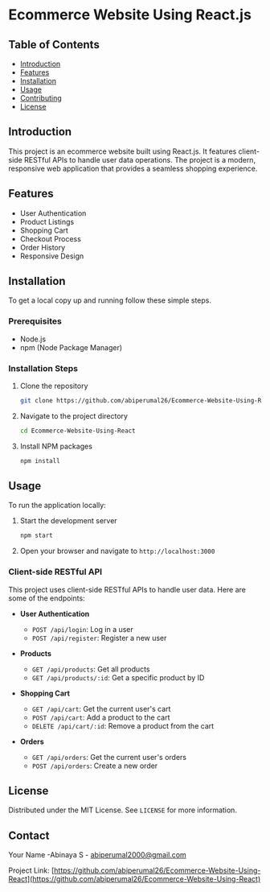 # Ecommerce Website Using React.js

## Table of Contents
- [Introduction](#introduction)
- [Features](#features)
- [Installation](#installation)
- [Usage](#usage)
- [Contributing](#contributing)
- [License](#license)

## Introduction
This project is an ecommerce website built using React.js. It features client-side RESTful APIs to handle user data operations. The project is a modern, responsive web application that provides a seamless shopping experience.

## Features
- User Authentication
- Product Listings
- Shopping Cart
- Checkout Process
- Order History
- Responsive Design

## Installation
To get a local copy up and running follow these simple steps.

### Prerequisites
- Node.js
- npm (Node Package Manager)

### Installation Steps
1. Clone the repository
    ```sh
    git clone https://github.com/abiperumal26/Ecommerce-Website-Using-React.git
    ```
2. Navigate to the project directory
    ```sh
    cd Ecommerce-Website-Using-React
    ```
3. Install NPM packages
    ```sh
    npm install
    ```

## Usage
To run the application locally:

1. Start the development server
    ```sh
    npm start
    ```
2. Open your browser and navigate to `http://localhost:3000`

### Client-side RESTful API
This project uses client-side RESTful APIs to handle user data. Here are some of the endpoints:

- **User Authentication**
  - `POST /api/login`: Log in a user
  - `POST /api/register`: Register a new user

- **Products**
  - `GET /api/products`: Get all products
  - `GET /api/products/:id`: Get a specific product by ID

- **Shopping Cart**
  - `GET /api/cart`: Get the current user's cart
  - `POST /api/cart`: Add a product to the cart
  - `DELETE /api/cart/:id`: Remove a product from the cart

- **Orders**
  - `GET /api/orders`: Get the current user's orders
  - `POST /api/orders`: Create a new order

## License
Distributed under the MIT License. See `LICENSE` for more information.

## Contact
Your Name -Abinaya S - abiperumal2000@gmail.com

Project Link: [https://github.com/abiperumal26/Ecommerce-Website-Using-React](https://github.com/abiperumal26/Ecommerce-Website-Using-React)
